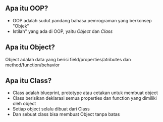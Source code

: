 ## Apa itu OOP?

* OOP adalah sudut pandang bahasa pemrograman yang berkonsep "Objek"
* Istilah" yang ada di OOP, yaitu *Object* dan *Class*

## Apa itu Object?
Object adalah data yang berisi field/properties/atributes dan method/function/behavior

## Apa itu Class?
* Class adalah blueprint, prototype atau cetakan untuk membuat object 
* Class berisikan deklarasi semua properties dan function yang dimiliki oleh object
* Setiap object selalu dibuat dari Class
* Dan sebuat class bisa membuat Object tanpa batas
 
